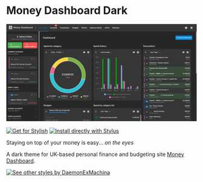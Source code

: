 # Money Dashboard Dark

![screenshot]

[![Get for Stylish]][theme-uso]
[![Install directly with Stylus]][theme-github]

Staying on top of your money is easy... *on the eyes*

A dark theme for UK-based personal finance and budgeting site [Money Dashboard].

[![See other styles by DaemonExMachina]][home]

[Money Dashboard]: https://moneydashboard.com
[theme-github]: https://raw.githubusercontent.com/DaemonExMachina/userstyles/master/money-dashboard/money-dashboard-dark.user.css
[theme-uso]: https://userstyles.org/styles/172887/money-dashboard-dark

[See other styles by DaemonExMachina]: https://img.shields.io/badge/See%20other%20styles%20by-DaemonExMachina-blueviolet
[home]: https://github.com/DaemonExMachina/userstyles
[screenshot]: screenshot.png
[Install directly with Stylus]: https://img.shields.io/badge/Install%20directly%20with-Stylus-238b8b.svg
[Get for Stylish]: https://img.shields.io/badge/Get%20for-Stylish-blue
